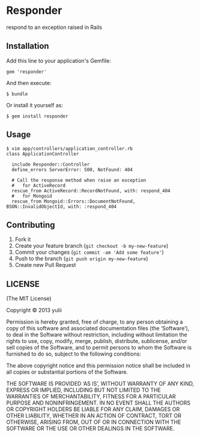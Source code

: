 # Responder

respond to an exception raised in Rails

## Installation

Add this line to your application's Gemfile:

    gem 'responder'

And then execute:

    $ bundle

Or install it yourself as:

    $ gem install responder

## Usage

    $ vim app/controllers/application_controller.rb
    class ApplicationController
   
      include Responder::Controller
      define_errors ServerError: 500, NotFound: 404
   
      # Call the response method when raise an exception
      #   for ActiveRecord
      rescue_from ActiveRecord::RecordNotFound, with: respond_404
      #   for Mongoid
      rescue_from Mongoid::Errors::DocumentNotFound, BSON::InvalidObjectId, with: :respond_404

## Contributing

1. Fork it
2. Create your feature branch (`git checkout -b my-new-feature`)
3. Commit your changes (`git commit -am 'Add some feature'`)
4. Push to the branch (`git push origin my-new-feature`)
5. Create new Pull Request


## LICENSE
(The MIT License)

Copyright © 2013 yulii

Permission is hereby granted, free of charge, to any person obtaining a copy of this software and associated documentation files (the ‘Software’), to deal in the Software without restriction, including without limitation the rights to use, copy, modify, merge, publish, distribute, sublicense, and/or sell copies of the Software, and to permit persons to whom the Software is furnished to do so, subject to the following conditions:

The above copyright notice and this permission notice shall be included in all copies or substantial portions of the Software.

THE SOFTWARE IS PROVIDED ‘AS IS’, WITHOUT WARRANTY OF ANY KIND, EXPRESS OR IMPLIED, INCLUDING BUT NOT LIMITED TO THE WARRANTIES OF MERCHANTABILITY, FITNESS FOR A PARTICULAR PURPOSE AND NONINFRINGEMENT. IN NO EVENT SHALL THE AUTHORS OR COPYRIGHT HOLDERS BE LIABLE FOR ANY CLAIM, DAMAGES OR OTHER LIABILITY, WHETHER IN AN ACTION OF CONTRACT, TORT OR OTHERWISE, ARISING FROM, OUT OF OR IN CONNECTION WITH THE SOFTWARE OR THE USE OR OTHER DEALINGS IN THE SOFTWARE.

